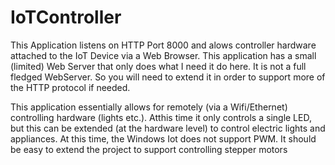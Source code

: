 # IoTController
This Application listens on HTTP Port 8000 and alows controller hardware attached to the IoT Device via a Web Browser.
This application has a small (limited) Web Server that only does what I need it do here. It is not a full fledged WebServer. So you will need to extend it in order to support more of the HTTP protocol if needed.

This application essentially allows for remotely (via a Wifi/Ethernet) controlling hardware (lights etc.). Atthis time it only controls a single LED, but this can be extended (at the hardware level) to control electric lights and appliances.
At this time, the Windows Iot does not support PWM. 
It should be easy to extend the project to support controlling stepper motors
